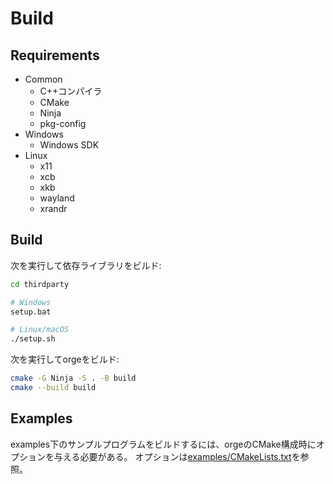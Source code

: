 # Build

## Requirements

- Common
  - C++コンパイラ
  - CMake
  - Ninja
  - pkg-config
- Windows
  - Windows SDK
- Linux
  - x11
  - xcb
  - xkb
  - wayland
  - xrandr

## Build

次を実行して依存ライブラリをビルド:

```sh
cd thirdparty

# Windows
setup.bat

# Linux/macOS
./setup.sh
```

次を実行してorgeをビルド:

```sh
cmake -G Ninja -S . -B build
cmake --build build
```

## Examples

examples下のサンプルプログラムをビルドするには、orgeのCMake構成時にオプションを与える必要がある。
オプションは[examples/CMakeLists.txt](../examples/CMakeLists.txt)を参照。
